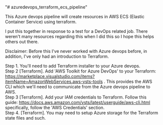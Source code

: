 "# azuredevops_terraform_ecs_pipeline" 

This Azure devops pipeline will create resources in AWS ECS (Elastic Container Service) using terraform.

I put this together in response to a test for a DevOps related job. There weren't many resources regarding this when I did this so I hope this helps others out there.

Disclaimer: Before this I've never worked with Azure devops before, in addition, I've only had an introduction to Terraform.

Step 1. You'll need to add Terraform installer to your Azure devops.  
Step 2 [Terraform]. Add 'AWS Toolkit for Azure DevOps' to your Terraform: https://marketplace.visualstudio.com/items?itemName=AmazonWebServices.aws-vsts-tools . This provides the AWS CLI which we'll need to communicate from the Azure devops pipeline to AWS.  
Step 3 [Terraform]. Add your IAM credentials to Terraform. Follow this guide: https://docs.aws.amazon.com/vsts/latest/userguide/aws-cli.html specifically, follow the 'AWS Credentials' section.  
Step 4. [Terraform]. You may need to setup Azure storage for the Terraform state files and such.  
